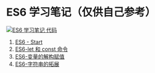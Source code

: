# ES6 学习笔记（仅供自己参考）

[![`ES6` 学习笔记 代码](https://img.shields.io/badge/%E4%BB%A3%E7%A0%81%E8%AF%A6%E6%83%85%E8%A7%81%E6%88%91%E7%9A%84github-%E7%82%B9%E6%88%91-blue.svg)](https://github.com/LbhFront-end/About-ES6)

1. [ES6 - Start ](./ES6-Start.md)
2. [ES6-let 和 const 命令](./ES6-let&const.md)
3. [ES6-变量的解构赋值](./ES6-变量的解构赋值.md)
4. [ES6-字符串的拓展](./ES6-字符串的拓展.md)
